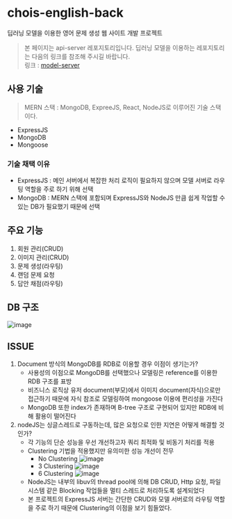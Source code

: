 # chois-english-back
딥러닝 모델을 이용한 영어 문제 생성 웹 사이트 개발 프로젝트
> 본 페이지는 api-server 레포지토리입니다. 딥러닝 모델을 이용하는 레포지토리는 다음의 링크를 참조해 주시길 바랍니다.   
> 링크 : [model-server](https://github.com/bodyMist/chois-english-model)

## 사용 기술
> MERN 스택 : MongoDB, ExpreeJS, React, NodeJS로 이루어진 기술 스택이다.
* ExpressJS
* MongoDB
* Mongoose

### 기술 채택 이유
* ExpressJS : 메인 서버에서 복잡한 처리 로직이 필요하지 않으며 모델 서버로 라우팅 역할을 주로 하기 위해 선택
* MongoDB : MERN 스택에 포함되며 ExpressJS와 NodeJS 만큼 쉽게 작업할 수 있는 DB가 필요했기 때문에 선택

## 주요 기능
1. 회원 관리(CRUD)
2. 이미지 관리(CRUD)
3. 문제 생성(라우팅)
4. 랜덤 문제 요청
5. 답안 채점(라우팅)

## DB 구조
![image](https://user-images.githubusercontent.com/77658870/201178476-887146e1-d8bb-4a16-bc23-c66d02e50b36.png)

## ISSUE
1. Document 방식의 MongoDB를 RDB로 이용할 경우 이점이 생기는가?
    * 사용성의 이점으로 MongoDB를 선택했으나 모델링은 reference를 이용한 RDB 구조를 표방
    * 비즈니스 로직상 유저 document(부모)에서 이미지 document(자식)으로만 접근하기 때문에 자식 참조로 모델링하여 mongoose 이용에 편리성을 가진다   
    * MongoDB 또한 index가 존재하며 B-tree 구조로 구현되어 있지만 RDB에 비해 활용이 떨어진다
2. nodeJS는 싱글스레드로 구동하는데, 많은 요청으로 인한 지연은 어떻게 해결할 것인가?
    * 각 기능의 단순 성능을 우선 개선하고자 쿼리 최적화 및 비동기 처리를 적용
    * Clustering 기법을 적용했지만 유의미한 성능 개선이 전무
        * No Clustering   ![image](https://user-images.githubusercontent.com/77658870/201222425-0dcc772c-5ce4-4610-bc91-4c1e132e5d71.png)
        * 3 Clustering   ![image](https://user-images.githubusercontent.com/77658870/201222442-c6a747a5-0cc4-4342-a9db-3c7ab68768c2.png)
        * 6 Clustering   ![image](https://user-images.githubusercontent.com/77658870/201222457-818a4144-fe17-420b-8a7a-f01b9306053a.png)
    * NodeJS는 내부의 libuv의 thread pool에 의해 DB CRUD, Http 요청, 파일 시스템 같은 Blocking 작업들을 멀티 스레드로 처리하도록 설계되었다
    * 본 프로젝트의 ExpressJS 서버는 간단한 CRUD와 모델 서버로의 라우팅 역할을 주로 하기 때문에 Clustering의 이점을 보기 힘들었다.
    
